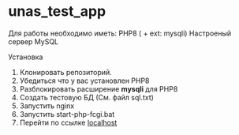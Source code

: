 # unas_test_app

Для работы необходимо иметь:
PHP8 ( + ext: mysqli)
Настроеный сервер MySQL

Установка
1) Клонировать репозиторий.
2) Убедиться что у вас установлен PHP8
3) Разблокировать расширение **mysqli** для PHP8
4) Создать тестовую БД (См. файл sql.txt)
5) Запустить nginx
6) Запустить start-php-fcgi.bat
7) Перейти по ссылке [localhost](localhost "localhost")




